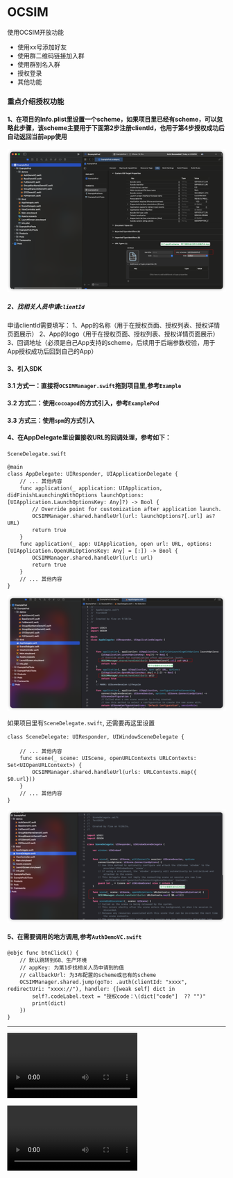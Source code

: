 OCSIM
=============

使用OCSIM开放功能
- 使用xx号添加好友
- 使用群二维码链接加入群
- 使用群别名入群
- 授权登录
- 其他功能

### 重点介绍授权功能
#### 1、在项目的Info.plist里设置一个scheme，如果项目里已经有scheme，可以忽略此步骤，该scheme主要用于下面第2步注册clientId，也用于第4步授权成功后自动返回当前app使用
![step3](step3_scheme.png)


##### 2、找相关人员申请`clientId`
申请clientId需要填写：
1、App的名称（用于在授权页面、授权列表、授权详情页面展示）
2、App的logo（用于在授权页面、授权列表、授权详情页面展示）
3、回调地址（必须是自己App支持的scheme，后续用于后端参数校验，用于App授权成功后回到自己的App）

#### 3、引入SDK
#### 3.1 方式一：直接将`OCSIMManager.swift`拖到项目里,参考`Example`
#### 3.2 方式二：使用`cocoapod`的方式引入，参考`ExamplePod`
#### 3.3 方式三：使用`spm`的方式引入



#### 4、在AppDelegate里设置接收URL的回调处理，参考如下：
`SceneDelegate.swift`
```
@main
class AppDelegate: UIResponder, UIApplicationDelegate {
    // ... 其他内容
    func application(_ application: UIApplication, didFinishLaunchingWithOptions launchOptions: [UIApplication.LaunchOptionsKey: Any]?) -> Bool {
        // Override point for customization after application launch.
        OCSIMManager.shared.handleUrl(url: launchOptions?[.url] as? URL)
        return true
    }
    func application(_ app: UIApplication, open url: URL, options: [UIApplication.OpenURLOptionsKey: Any] = [:]) -> Bool {
        OCSIMManager.shared.handleUrl(url: url)
        return true
    }
    // ... 其他内容
}
```
![step41](step4_1.png)

如果项目里有`SceneDelegate.swift`, 还需要再这里设置
```
class SceneDelegate: UIResponder, UIWindowSceneDelegate {

    // ... 其他内容
    func scene(_ scene: UIScene, openURLContexts URLContexts: Set<UIOpenURLContext>) {
        OCSIMManager.shared.handleUrl(urls: URLContexts.map({ $0.url}))
    }
    // ... 其他内容
}
```
![step42](step4_2.png)

#### 5、在需要调用的地方调用,参考`AuthDemoVC.swift`
```
@objc func btnClick() {
    // 默认跳转到68、生产环境
    // appKey: 为第1步找相关人员申请到的值
    // callbackUrl: 为3布配置的scheme或已有的scheme
    OCSIMManager.shared.jump(goTo: .auth(clientId: "xxxx", redirectUri: "xxxx://"), handler: {[weak self] dict in
        self?.codeLabel.text = "授权code：\(dict["code"]  ?? "")"
        print(dict)
    })
}
```
----
![video](authApp.mp4)

![video](authWeb.mp4)